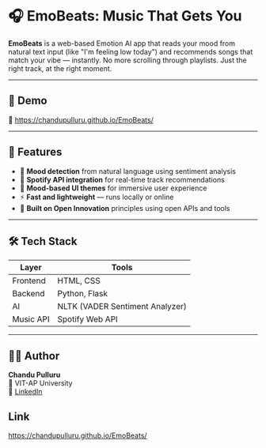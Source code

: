 # 🎧 EmoBeats: Music That Gets You

**EmoBeats** is a web-based Emotion AI app that reads your mood from natural text input (like "I'm feeling low today") and recommends songs that match your vibe — instantly. No more scrolling through playlists. Just the right track, at the right moment.

---

## 🚀 Demo
🔗 https://chandupulluru.github.io/EmoBeats/

---

## 🧠 Features

- 🧠 **Mood detection** from natural language using sentiment analysis
- 🎵 **Spotify API integration** for real-time track recommendations
- 🎨 **Mood-based UI themes** for immersive user experience
- ⚡️ **Fast and lightweight** — runs locally or online
- 👐 **Built on Open Innovation** principles using open APIs and tools

---

## 🛠️ Tech Stack

| Layer      | Tools                          |
|------------|--------------------------------|
| Frontend   | HTML, CSS                      |
| Backend    | Python, Flask                  |
| AI         | NLTK (VADER Sentiment Analyzer)|
| Music API  | Spotify Web API                |

---
## 🙋‍♂️ Author

**Chandu Pulluru**  
📍 VIT-AP University  
🔗 [LinkedIn](https://www.linkedin.com/in/chandu-pulluru)

## Link
https://chandupulluru.github.io/EmoBeats/

